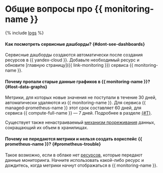 # Общие вопросы про {{ monitoring-name }}

{% include [logs](../logs.md) %}

#### Как посмотреть сервисные дашборды? {#dont-see-dashboards}

Сервисные дашборды создаются автоматически после создания ресурсов в {{ yandex-cloud }}. Добавьте необходимый ресурс и обновите [главную страницу]({{ link-monitoring }}) сервиса {{ monitoring-name }}.

#### Почему пропали старые данные графиков в {{ monitoring-name }}? {#lost-data-graphs}

Метрики, для которых новые значения не поступали в течение 30 дней, автоматически удаляются из {{ monitoring-name }}. Для сервиса {{ managed-prometheus-name }} этот срок составляет 60 дней, для сервиса {{ compute-full-name }} — 7 дней. Подробнее в разделе [{#T}](../../monitoring/concepts/ttl.md).

Существует также ненастраиваемый [механизм прореживания](../../monitoring/concepts/decimation.md) данных, сокращающий их объем в хранилищах.

#### Почему не передаются метрики и нельзя создать воркспейс {{ prometheus-name }}? {#prometheus-trouble}

Такое возможно, если в облаке нет [ресурсов](../../overview/roles-and-resources.md#resources), которые передают данные мониторинга. Начните использовать какой-либо ресурс и дождитесь, когда метрики начнут отображаться в {{ monitoring-name }}.